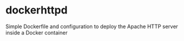 # dockerhttpd
Simple Dockerfile and configuration to deploy the Apache HTTP server inside a Docker container 
